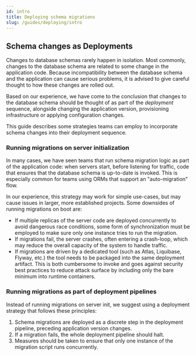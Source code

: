 ```yaml
---
id: intro
title: Deploying schema migrations
slug: /guides/deploying/intro
---
```


## Schema changes as Deployments

Changes to database schemas rarely happen in isolation. Most commonly, changes to the database
schema are related to some change in the application code. Because incompatibility between
the database schema and the application can cause serious problems, it is advised to give careful thought
to how these changes are rolled out.

Based on our experience, we have come to the conclusion that changes
to the database schema should be thought of as part of the  _deployment_ sequence, alongside
changing the application version, provisioning infrastructure or applying
configuration changes.

This guide describes some strategies teams can employ to incorporate schema
changes into their deployment sequence.

### Running migrations on server initialization

In many cases, we have seen teams that run schema migration logic as part
of the application code: when servers start, before listening for traffic,
code that ensures that the database schema is up-to-date is invoked.
This is especially common for teams using ORMs that support an "auto-migration"
flow.

In our experience, this strategy may work for simple use-cases, but may
cause issues in larger, more established projects. Some downsides of running
migrations on boot are:
* If multiple replicas of the server code are deployed concurrently
  to avoid dangerous race conditions, some form of synchronization must be
  employed to make sure only one instance tries to run the migration.
* If migrations fail, the server crashes, often entering a crash-loop,
  which may reduce the overall capacity of the system to handle traffic.
* If migrations are driven by a dedicated tool (such as Atlas, Liquibase, Flyway, etc.)
  the tool needs to be packaged into the same deployment artifact. This is both
  cumbersome to invoke and goes against security best practices to reduce attack surface
  by including only the bare minimum into runtime containers.

### Running migrations as part of deployment pipelines

Instead of running migrations on server init, we suggest using a deployment
strategy that follows these principles:

1. Schema migrations are deployed as a discrete step in the deployment pipeline,
   preceding application version changes.
2. If a migration fails, the whole deployment pipeline should halt.
3. Measures should be taken to ensure that only one instance of the migration
   script runs concurrently. 
